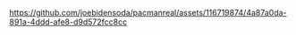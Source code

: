 

https://github.com/joebidensoda/pacmanreal/assets/116719874/4a87a0da-891a-4ddd-afe8-d9d572fcc8cc

